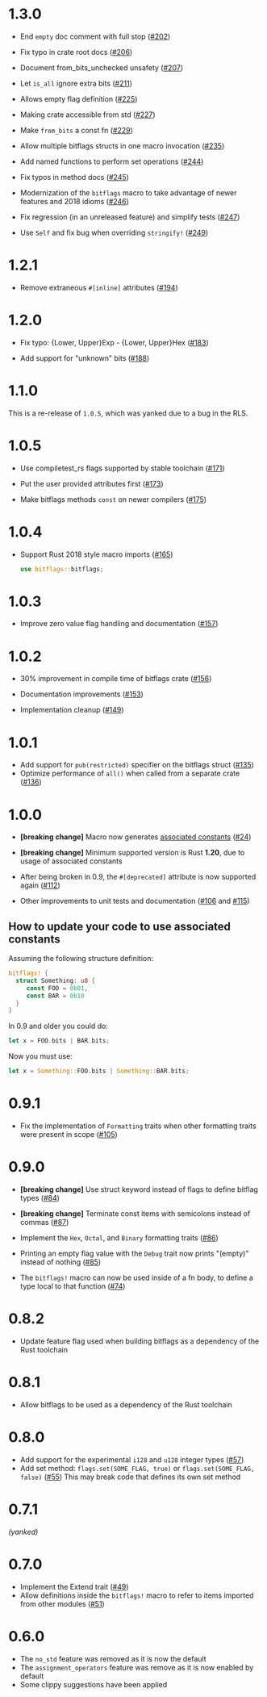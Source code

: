 # 1.3.0

- End `empty` doc comment with full stop ([#202])

- Fix typo in crate root docs ([#206])

- Document from_bits_unchecked unsafety ([#207])

- Let `is_all` ignore extra bits ([#211])

- Allows empty flag definition ([#225])

- Making crate accessible from std ([#227])

- Make `from_bits` a const fn ([#229])

- Allow multiple bitflags structs in one macro invocation ([#235])

- Add named functions to perform set operations ([#244])

- Fix typos in method docs ([#245])

- Modernization of the `bitflags` macro to take advantage of newer features and 2018 idioms ([#246])

- Fix regression (in an unreleased feature) and simplify tests ([#247])

- Use `Self` and fix bug when overriding `stringify!` ([#249])

[#202]: https://github.com/bitflags/bitflags/pull/202
[#206]: https://github.com/bitflags/bitflags/pull/206
[#207]: https://github.com/bitflags/bitflags/pull/207
[#211]: https://github.com/bitflags/bitflags/pull/211
[#225]: https://github.com/bitflags/bitflags/pull/225
[#227]: https://github.com/bitflags/bitflags/pull/227
[#229]: https://github.com/bitflags/bitflags/pull/229
[#235]: https://github.com/bitflags/bitflags/pull/235
[#244]: https://github.com/bitflags/bitflags/pull/244
[#245]: https://github.com/bitflags/bitflags/pull/245
[#246]: https://github.com/bitflags/bitflags/pull/246
[#247]: https://github.com/bitflags/bitflags/pull/247
[#249]: https://github.com/bitflags/bitflags/pull/249

# 1.2.1

- Remove extraneous `#[inline]` attributes ([#194])

[#194]: https://github.com/bitflags/bitflags/pull/194

# 1.2.0

- Fix typo: {Lower, Upper}Exp - {Lower, Upper}Hex ([#183])

- Add support for "unknown" bits ([#188])

[#183]: https://github.com/rust-lang-nursery/bitflags/pull/183
[#188]: https://github.com/rust-lang-nursery/bitflags/pull/188

# 1.1.0

This is a re-release of `1.0.5`, which was yanked due to a bug in the RLS.

# 1.0.5

- Use compiletest_rs flags supported by stable toolchain ([#171])

- Put the user provided attributes first ([#173])

- Make bitflags methods `const` on newer compilers ([#175])

[#171]: https://github.com/rust-lang-nursery/bitflags/pull/171
[#173]: https://github.com/rust-lang-nursery/bitflags/pull/173
[#175]: https://github.com/rust-lang-nursery/bitflags/pull/175

# 1.0.4

- Support Rust 2018 style macro imports ([#165])

  ```rust
  use bitflags::bitflags;
  ```

[#165]: https://github.com/rust-lang-nursery/bitflags/pull/165

# 1.0.3

- Improve zero value flag handling and documentation ([#157])

[#157]: https://github.com/rust-lang-nursery/bitflags/pull/157

# 1.0.2

- 30% improvement in compile time of bitflags crate ([#156])

- Documentation improvements ([#153])

- Implementation cleanup ([#149])

[#156]: https://github.com/rust-lang-nursery/bitflags/pull/156
[#153]: https://github.com/rust-lang-nursery/bitflags/pull/153
[#149]: https://github.com/rust-lang-nursery/bitflags/pull/149

# 1.0.1
- Add support for `pub(restricted)` specifier on the bitflags struct ([#135])
- Optimize performance of `all()` when called from a separate crate ([#136])

[#135]: https://github.com/rust-lang-nursery/bitflags/pull/135
[#136]: https://github.com/rust-lang-nursery/bitflags/pull/136

# 1.0.0
- **[breaking change]** Macro now generates [associated constants](https://doc.rust-lang.org/reference/items.html#associated-constants) ([#24])

- **[breaking change]** Minimum supported version is Rust **1.20**, due to usage of associated constants

- After being broken in 0.9, the `#[deprecated]` attribute is now supported again ([#112])

- Other improvements to unit tests and documentation ([#106] and [#115])

[#24]: https://github.com/rust-lang-nursery/bitflags/pull/24
[#106]: https://github.com/rust-lang-nursery/bitflags/pull/106
[#112]: https://github.com/rust-lang-nursery/bitflags/pull/112
[#115]: https://github.com/rust-lang-nursery/bitflags/pull/115

## How to update your code to use associated constants
Assuming the following structure definition:
```rust
bitflags! {
  struct Something: u8 {
     const FOO = 0b01,
     const BAR = 0b10
  }
}
```
In 0.9 and older you could do:
```rust
let x = FOO.bits | BAR.bits;
```
Now you must use:
```rust
let x = Something::FOO.bits | Something::BAR.bits;
```

# 0.9.1
- Fix the implementation of `Formatting` traits when other formatting traits were present in scope ([#105])

[#105]: https://github.com/rust-lang-nursery/bitflags/pull/105

# 0.9.0
- **[breaking change]** Use struct keyword instead of flags to define bitflag types ([#84])

- **[breaking change]** Terminate const items with semicolons instead of commas ([#87])

- Implement the `Hex`, `Octal`, and `Binary` formatting traits ([#86])

- Printing an empty flag value with the `Debug` trait now prints "(empty)" instead of nothing ([#85])

- The `bitflags!` macro can now be used inside of a fn body, to define a type local to that function ([#74])

[#74]: https://github.com/rust-lang-nursery/bitflags/pull/74
[#84]: https://github.com/rust-lang-nursery/bitflags/pull/84
[#85]: https://github.com/rust-lang-nursery/bitflags/pull/85
[#86]: https://github.com/rust-lang-nursery/bitflags/pull/86
[#87]: https://github.com/rust-lang-nursery/bitflags/pull/87

# 0.8.2
- Update feature flag used when building bitflags as a dependency of the Rust toolchain

# 0.8.1
- Allow bitflags to be used as a dependency of the Rust toolchain

# 0.8.0
- Add support for the experimental `i128` and `u128` integer types ([#57])
- Add set method: `flags.set(SOME_FLAG, true)` or `flags.set(SOME_FLAG, false)` ([#55])
  This may break code that defines its own set method

[#55]: https://github.com/rust-lang-nursery/bitflags/pull/55
[#57]: https://github.com/rust-lang-nursery/bitflags/pull/57

# 0.7.1
*(yanked)*

# 0.7.0
- Implement the Extend trait ([#49])
- Allow definitions inside the `bitflags!` macro to refer to items imported from other modules ([#51])

[#49]: https://github.com/rust-lang-nursery/bitflags/pull/49
[#51]: https://github.com/rust-lang-nursery/bitflags/pull/51

# 0.6.0
- The `no_std` feature was removed as it is now the default
- The `assignment_operators` feature was remove as it is now enabled by default
- Some clippy suggestions have been applied
